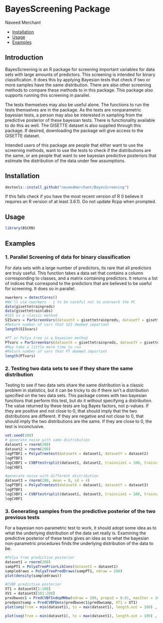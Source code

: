 # BayesScreening Package
Naveed Merchant
  - [Installation](#installation)
  - [Usage](#usage)
  - [Examples](#examples)
## Introduction

BayesScreening is an R package for screening important variables for data sets with large amounts of predictors. This screening is intended for binary classification. It does this by applying Bayesian tests that check if two or more samples have the same distribution. There are also other screening methods to compare these methods to in this package. This package also supports running this screening in parallel.

The tests themselves may also be useful alone. The functions to run the tests themselves are in the package. As the tests are nonparametric bayesian tests, a person may also be interested in sampling from the predictive posterior of these bayesian tests. There is functionality available to do this as well. The GISETTE dataset is also supplied through this package. If desired, downloading the package will give access to the GISETTE dataset.

Intended users of this package are people that either want to use the screening methods, want to use the tests to check if the distributions are the same, or are people that want to see bayesian predictive posteriors that estimate the distribution of the data under few assumptions.


## Installation

``` r
devtools::install_github("naveedmerchant/BayesScreening")
```
If this fails check if you have the most recent version of R (I believe it requires an R version of at least 3.6.1).
Do not update Rcpp when prompted.

## Usage

``` r
library(BSCRN)
```

## Examples

### 1\. Parallel Screening of data for binary classification

For data sets with a large number of predictors, its rare that all predictors are truly useful. This function takes
a data set that contains a column corresponding to classes, and a matrix containing predictors. It returns a 
list of indices that correspond to the predictors that are believed to be useful for screening. It does so in parallel. 

``` r
nworkers = detectCores()
#We'll use nworkers - 1 to be careful not to overwork the PC
data(gisettetrainpreds)
data(gisettetrainlabs)
#SIS is a classic method
SISvars = ParScreenVars(datasetX = gisettetrainpreds, datasetY = gisettetrainlabs[,1], method = "SIS", ncores = nworkers - 1)
#Return number of vars that SIS deemed important
length(SISvars)

#PT or Polya tree is a bayesian method
PTvars = ParScreenVars(datasetX = gisettetrainpreds, datasetY = gisettetrainlabs[,1], method = "PT", ncores = nworkers - 1)
#May take a little more time to run
#Return number of vars that PT deemed important
length(PTvars)
```

### 2\. Testing two data sets to see if they share the same distribution

Testing to see if two data sets share the same distribution is a classic problem in statistics, but it can be tricky to do if there isn't a distribution specified on the two data sets. This package comes with two bayesian functions that perform this test, but do it without specifying a distribution. The value returned by these tests are log Bayes factors, not p-values. If they are positive and not close to 0, that should imply that the two distributions are different. If they are negative and not close to 0, that should imply the two distributions are the same. If they are close to 0, the test is inconclusive. 

``` r
set.seed(100)
# generate noise with same distribution
dataset1 = rnorm(200)
dataset2 = rnorm(200) 
logPTBF1 = PolyaTreetest(datasetX = dataset1, datasetY = dataset2)
logPTBF1
logCVBF1 = CVBFtestrsplit(dataset1, dataset2, trainsize1 = 100, trainsize2 = 100)
logCVBF1

#generate noise with different distribution 
dataset3 = rnorm(200, mean = 0, sd = 4)
logPTBF1 = PolyaTreetest(datasetX = dataset1, datasetY = dataset3)
logPTBF1
logCVBF1 = CVBFtestrsplit(dataset1, dataset3, trainsize1 = 100, trainsize2 = 100)
logCVBF1

```

### 3\. Generating samples from the predictive posterior of the two previous tests

For a bayesian non-parametric test to work, it should adopt some idea as to what the underlying distribution of the data set really is.
Examining the predictive posterior of these tests gives an idea as to what the bayesian non-parametric procedures finds the underlying distribution of the data to be.

``` r
#Polya tree predictive posterior
dataset1 = rnorm(200)
sampPT1 = PolyaTreePriorLikCons(datasetX = dataset1)
sampledraws = PolyaTreePredDraws(sampPT1, ndraw = 200)
plot(density(sampledraws))

#CVBF predictive posterior
XT1 = datasetX[1:100]
XV1 = datasetX[101:200]
predbwvec1 = PredCVBFIndepMHbw(ndraw = 200, propsd = 0.01, maxIter = 1000, XT1 = XT1, XV1 = XV1)
predpostsamp = PredCVBFDens(predbwvec1$predbwsamp, XT1 = XT1)
plot(seq(from = min(dataset1), to = max(dataset1), length.out = 100) , predpostsamp(seq(from = min(dataset1), to = max(dataset1), length.out = 100)))

plot(seq(from = min(dataset1), to = max(dataset1), length.out = 100) , dnorm(seq(from = min(dataset1), to = max(dataset1), length.out = 100)))

```
